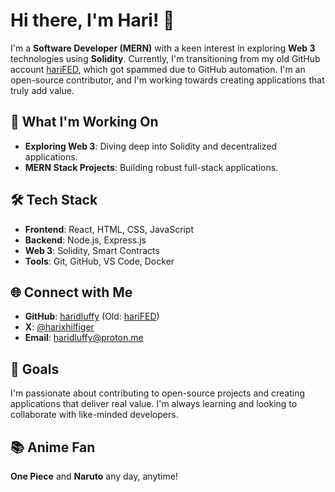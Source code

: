 # Hi there, I'm Hari! 👋

I'm a **Software Developer (MERN)** with a keen interest in exploring **Web 3** technologies using **Solidity**. Currently, I'm transitioning from my old GitHub account [hariFED](https://github.com/hariFED), which got spammed due to GitHub automation. I'm an open-source contributor, and I'm working towards creating applications that truly add value.

## 🔭 What I'm Working On
- **Exploring Web 3**: Diving deep into Solidity and decentralized applications.
- **MERN Stack Projects**: Building robust full-stack applications.

## 🛠️ Tech Stack
- **Frontend**: React, HTML, CSS, JavaScript
- **Backend**: Node.js, Express.js
- **Web 3**: Solidity, Smart Contracts
- **Tools**: Git, GitHub, VS Code, Docker

## 🌐 Connect with Me
- **GitHub**: [haridluffy](https://github.com/haridluffy) (Old: [hariFED](https://github.com/hariFED))
- **X**: [@harixhilfiger](https://x.com/harixhilfiger)
- **Email**: [haridluffy@proton.me](mailto:haridluffy@proton.me)

## 🎯 Goals
I'm passionate about contributing to open-source projects and creating applications that deliver real value. I'm always learning and looking to collaborate with like-minded developers.

## 📚 Anime Fan
**One Piece** and **Naruto** any day, anytime!
